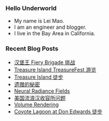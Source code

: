 ### Hello Underworld

- My name is Lei Mao.
- I am an engineer and blogger.
- I live in the Bay Area in California.


### Recent Blog Posts

<!-- BLOG-POST-LIST:START -->
- [汉堡王 Fiery Brigade 挑战](https://leimao.github.io/essay/2024-Burger-King-Fiery-Brigade-Challenge/)
- [Treasure Island TreasureFest 游览](https://leimao.github.io/life/San-Francisco-Treasure-Island-2024-July-TreasureFest/)
- [Treasure Island 徒步](https://leimao.github.io/life/San-Francisco-Treasure-Island/)
- [遗赠的秘密](https://leimao.github.io/essay/%E9%81%97%E8%B5%A0%E7%9A%84%E7%A7%98%E5%AF%86-The-Bequeathed/)
- [Neural Radiance Fields](https://leimao.github.io/blog/Neural-Radiance-Fields-NeRF/)
- [美国流浪汉收容所问题](https://leimao.github.io/essay/%E7%BE%8E%E5%9B%BD%E6%B5%81%E6%B5%AA%E6%B1%89%E6%94%B6%E5%AE%B9%E6%89%80%E9%97%AE%E9%A2%98/)
- [Volume Rendering](https://leimao.github.io/blog/Volume-Rendering/)
- [Coyote Lagoon at Don Edwards 徒步](https://leimao.github.io/life/Coyote-Lagoon-Don-Edwards/)
<!-- BLOG-POST-LIST:END -->
